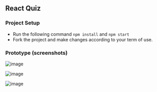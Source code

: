 ## React Quiz 

### Project Setup
 - Run the following command ```npm install``` and ```npm start```
 - Fork the project and make changes according to your term of use.

### Prototype (screenshots)

![image](https://firebasestorage.googleapis.com/v0/b/fir-tutorial-1-2e338.appspot.com/o/IMG-20240706-WA0029.jpg?alt=media&token=b04fe230-b016-441a-8b3e-56857268303f)

![image](https://firebasestorage.googleapis.com/v0/b/fir-tutorial-1-2e338.appspot.com/o/IMG-20240706-WA0030.jpg?alt=media&token=85691662-5104-4997-92cf-f95fcb6629de)

![image](https://firebasestorage.googleapis.com/v0/b/fir-tutorial-1-2e338.appspot.com/o/IMG-20240706-WA0031.jpg?alt=media&token=e2fb72e4-afba-443b-8ed5-d7c57f06a692)